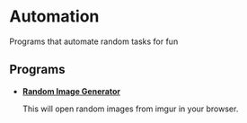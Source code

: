 # Automation

Programs that automate random tasks for fun

## Programs

- **[Random Image Generator](RIGREADME.md)**

  This will open random images from imgur in your browser.
